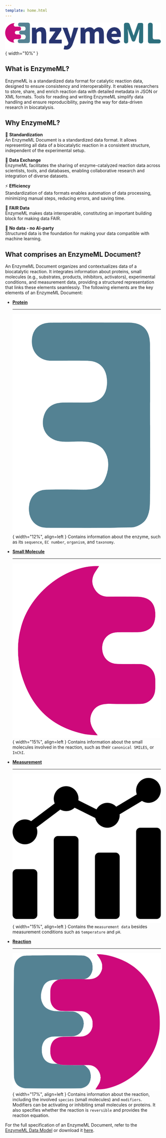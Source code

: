 ```yaml
---
template: home.html
---
```


![EnzymeML Logo](img/enzymeml.svg){ width="10%" }

## What is EnzymeML?

EnzymeML is a standardized data format for catalytic reaction data, designed to ensure consistency and interoperability. It enables researchers to store, share, and enrich reaction data with detailed metadata in JSON or XML formats. Tools for reading and writing EnzymeML simplify data handling and ensure reproducibility, paving the way for data-driven research in biocatalysis.


## Why EnzymeML?

🧩 **Standardization**  
  An EnzymeML Document is a standardized data format. It allows representing all data of a biocatalytic reaction in a consistent structure, independent of the experimental setup.

🔄 **Data Exchange**  
  EnzymeML facilitates the sharing of enzyme-catalyzed reaction data across scientists, tools, and databases, enabling collaborative research and integration of diverse datasets.

⚡ **Efficiency**  
  Standardization of data formats enables automation of data processing, minimizing manual steps, reducing errors, and saving time.

🌟 **FAIR Data**  
  EnzymeML makes data interoperable, constituting an important building block for making data FAIR.

🤖 **No data - no AI-party**  
  Structured data is the foundation for making your data compatible with machine learning.


## What comprises an EnzymeML Document?

An EnzymeML Document organizes and contextualizes data of a biocatalytic reaction. It integrates information about proteins, small molecules (e.g., substrates, products, inhibitors, activators), experimental conditions, and measurement data, providing a structured representation that links these elements seamlessly. The following elements are the key elements of an EnzymeML Document:

<div class="grid cards" markdown>

- [**Protein**](versions/v2.md#protein)

    ----

    ![Protein](img/protein.png){ width="12%", align=left }
    Contains information about the enzyme, such as its `sequence`, `EC number`, `organism`, and `taxonomy`.

- [**Small Molecule**](versions/v2.md#smallmolecule)

    ----

    ![Small Molecule](img/smallmolecule.png){ width="15%", align=left }
    Contains information about the small molecules involved in the reaction, such as their `canonical SMILES`, or `InChI`.

- [**Measurement**](versions/v2.md#measurement)

    ----

    ![Measurement](img/measurement.png){ width="15%", align=left }
    Contains the `measurement data` besides measurement conditions such as `temperature` and `pH`.

- [**Reaction**](versions/v2.md#reaction)

    ----

    ![Reaction](img/reaction.png){ width="17%", align=left }
    Contains information about the reaction, including the involved `species` (small molecules) and `modifiers`. Modifiers can be activating or inhibiting small molecules or proteins. It also specifies whether the reaction is `reversible` and provides the reaction equation.


</div>

For the full specification of an EnzymeML Document, refer to the [EnzymeML Data Model](versions/v2.md) or download it [here](https://github.com/EnzymeML/enzymeml-specifications/blob/main/specifications/v2.md).
